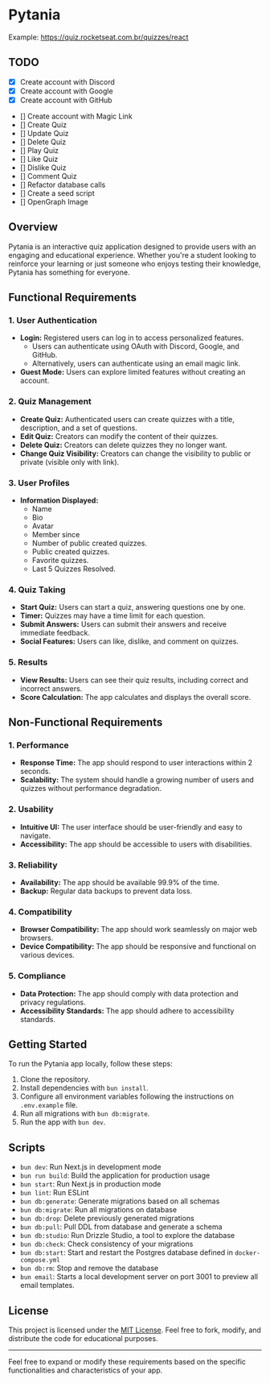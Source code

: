 # Pytania

Example:
https://quiz.rocketseat.com.br/quizzes/react

## TODO

- [x] Create account with Discord
- [x] Create account with Google
- [x] Create account with GitHub
- [] Create account with Magic Link
- [] Create Quiz
- [] Update Quiz
- [] Delete Quiz
- [] Play Quiz
- [] Like Quiz
- [] Dislike Quiz
- [] Comment Quiz
- [] Refactor database calls
- [] Create a seed script
- [] OpenGraph Image

## Overview

Pytania is an interactive quiz application designed to provide users with an engaging and educational experience. Whether you're a student looking to reinforce your learning or just someone who enjoys testing their knowledge, Pytania has something for everyone.

## Functional Requirements

### 1. User Authentication

- **Login:** Registered users can log in to access personalized features.
  - Users can authenticate using OAuth with Discord, Google, and GitHub.
  - Alternatively, users can authenticate using an email magic link.
- **Guest Mode:** Users can explore limited features without creating an account.

### 2. Quiz Management

- **Create Quiz:** Authenticated users can create quizzes with a title, description, and a set of questions.
- **Edit Quiz:** Creators can modify the content of their quizzes.
- **Delete Quiz:** Creators can delete quizzes they no longer want.
- **Change Quiz Visibility:** Creators can change the visibility to public or private (visible only with link).

### 3. User Profiles

- **Information Displayed:**
  - Name
  - Bio
  - Avatar
  - Member since
  - Number of public created quizzes.
  - Public created quizzes.
  - Favorite quizzes.
  - Last 5 Quizzes Resolved.

### 4. Quiz Taking

- **Start Quiz:** Users can start a quiz, answering questions one by one.
- **Timer:** Quizzes may have a time limit for each question.
- **Submit Answers:** Users can submit their answers and receive immediate feedback.
- **Social Features:** Users can like, dislike, and comment on quizzes.

### 5. Results

- **View Results:** Users can see their quiz results, including correct and incorrect answers.
- **Score Calculation:** The app calculates and displays the overall score.

## Non-Functional Requirements

### 1. Performance

- **Response Time:** The app should respond to user interactions within 2 seconds.
- **Scalability:** The system should handle a growing number of users and quizzes without performance degradation.

### 2. Usability

- **Intuitive UI:** The user interface should be user-friendly and easy to navigate.
- **Accessibility:** The app should be accessible to users with disabilities.

### 3. Reliability

- **Availability:** The app should be available 99.9% of the time.
- **Backup:** Regular data backups to prevent data loss.

### 4. Compatibility

- **Browser Compatibility:** The app should work seamlessly on major web browsers.
- **Device Compatibility:** The app should be responsive and functional on various devices.

### 5. Compliance

- **Data Protection:** The app should comply with data protection and privacy regulations.
- **Accessibility Standards:** The app should adhere to accessibility standards.

## Getting Started

To run the Pytania app locally, follow these steps:

1. Clone the repository.
2. Install dependencies with `bun install`.
3. Configure all environment variables following the instructions on `.env.example` file.
4. Run all migrations with `bun db:migrate`.
5. Run the app with `bun dev`.

## Scripts

- `bun dev`: Run Next.js in development mode
- `bun run build`: Build the application for production usage
- `bun start`: Run Next.js in production mode
- `bun lint`: Run ESLint
- `bun db:generate`: Generate migrations based on all schemas
- `bun db:migrate`: Run all migrations on database
- `bun db:drop`: Delete previously generated migrations
- `bun db:pull`: Pull DDL from database and generate a schema
- `bun db:studio`: Run Drizzle Studio, a tool to explore the database
- `bun db:check`: Check consistency of your migrations
- `bun db:start`: Start and restart the Postgres database defined in `docker-compose.yml`
- `bun db:rm`: Stop and remove the database
- `bun email`: Starts a local development server on port 3001 to preview all email templates.

## License

This project is licensed under the [MIT License](LICENSE). Feel free to fork, modify, and distribute the code for educational purposes.

---

Feel free to expand or modify these requirements based on the specific functionalities and characteristics of your app.
